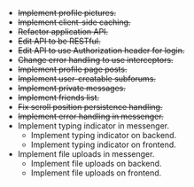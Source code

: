 * ~~Implement profile pictures.~~
* ~~Implement client-side caching.~~
* ~~Refactor application API.~~
* ~~Edit API to be RESTful.~~
* ~~Edit API to use Authorization header for login.~~
* ~~Change error handling to use interceptors.~~
* ~~Implement profile page posts.~~
* ~~Implement user-creatable subforums.~~
* ~~Implement private messages.~~
* ~~Implement friends list.~~
* ~~Fix scroll position persistence handling.~~
* ~~Implement error handling in messenger.~~
* Implement typing indicator in messenger.
  * Implement typing indicator on backend.
  * Implement typing indicator on frontend.
* Implement file uploads in messenger.
  * Implement file uploads on backend.
  * Implement file uploads on frontend.
